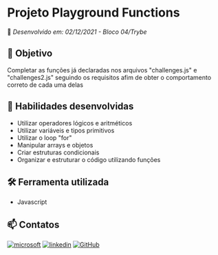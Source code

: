 # Projeto Playground Functions

:rocket: *Desenvolvido em: 02/12/2021 - Bloco 04/Trybe*

## :dart: Objetivo

Completar as funções já declaradas nos arquivos "challenges.js" e "challenges2.js" seguindo os requisitos afim de obter o comportamento correto de cada uma delas

## :brain: Habilidades desenvolvidas

- Utilizar operadores lógicos e aritméticos
- Utilizar variáveis e tipos primitivos
- Utilizar o loop "for"
- Manipular arrays e objetos
- Criar estruturas condicionais
- Organizar e estruturar o código utilizando funções

## :hammer_and_wrench: Ferramenta utilizada

- Javascript

## :mailbox: Contatos

[![microsoft](https://img.shields.io/badge/Microsoft_Outlook-0078D4?style=for-the-badge&logo=microsoft-outlook&logoColor=white)](jacque.sx@hotmail.com)
[![linkedin](https://img.shields.io/badge/linkedin-0A66C2?style=for-the-badge&logo=linkedin&logoColor=white)](https://www.linkedin.com/in/jacqueline-sxds/)
[![GitHub](https://img.shields.io/badge/GitHub-100000?style=for-the-badge&logo=github&logoColor=white)](https://github.com/Jacqueline-Silva)
